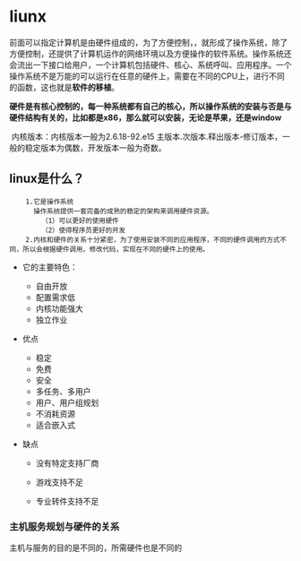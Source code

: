 # liunx
​	前面可以指定计算机是由硬件组成的，为了方便控制，，就形成了操作系统，除了方便控制，还提供了计算机运作的网络环境以及方便操作的软件系统。操作系统还会流出一下接口给用户，一个计算机包括硬件、核心、系统呼叫、应用程序。一个操作系统不是万能的可以运行在任意的硬件上，需要在不同的CPU上，进行不同的函数，这也就是**软件的移植**。

​	**硬件是有核心控制的，每一种系统都有自己的核心，所以操作系统的安装与否是与硬件结构有关的，比如都是x86，那么就可以安装，无论是苹果，还是window**

​	内核版本：内核版本一般为2.6.18-92.e15  主版本.次版本.释出版本-修订版本，一般的稳定版本为偶数，开发版本一般为奇数。

## linux是什么？

```
    1.它是操作系统
      操作系统提供一套完备的成熟的稳定的架构来调用硬件资源。 
        （1）可以更好的使用硬件
        （2）使得程序员更好的开发
    2.内核和硬件的关系十分紧密，为了使用安装不同的应用程序，不同的硬件调用的方式不同，所以会根据硬件调用，修改代码，实现在不同的硬件上的使用。
```

- 它的主要特色：

  - 自由开放
  - 配置需求低
  - 内核功能强大
  - 独立作业

- 优点

  - 稳定
  - 免费
  - 安全
  - 多任务、多用户 
  - 用户、用户组规划
  - 不消耗资源
  - 适合嵌入式

- 缺点

  - 没有特定支持厂商

  - 游戏支持不足

  - 专业转件支持不足


### 主机服务规划与硬件的关系

主机与服务的目的是不同的，所需硬件也是不同的

